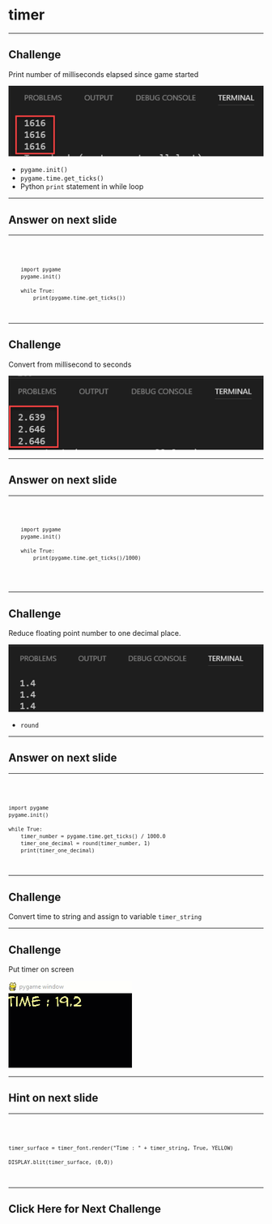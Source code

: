 # timer

---

## Challenge

Print number of milliseconds elapsed since game started

![](img/milli.png)

  
* `pygame.init()`
* `pygame.time.get_ticks()` 
* Python `print` statement in while loop

---

## Answer on next slide

---

<code>

	    import pygame
	    pygame.init()

	    while True:
		    print(pygame.time.get_ticks())

</code>

---

## Challenge

Convert from millisecond to seconds

![](img/seconds_float.png)

---

## Answer on next slide

---

<code>

	    import pygame
	    pygame.init()

	    while True:
		    print(pygame.time.get_ticks()/1000)
 
 </code>

---

## Challenge

Reduce floating point number to one decimal place.

![](img/one_decimal.png)

* `round`

---

## Answer on next slide

---

<code>

    import pygame
    pygame.init()

    while True:
        timer_number = pygame.time.get_ticks() / 1000.0
        timer_one_decimal = round(timer_number, 1)
        print(timer_one_decimal)
		    
</code>

---

## Challenge

Convert time to string and assign to variable `timer_string`

---

## Challenge

Put timer on screen

![](img/timerDisplay.gif)

---

## Hint on next slide

---

<code>

	timer_surface = timer_font.render("Time : " + timer_string, True, YELLOW)

	DISPLAY.blit(timer_surface, (0,0))

</code>

---

## Click Here for Next Challenge

